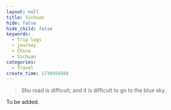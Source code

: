 ```yaml
---
layout: null
title: Sichuan
hide: false
hide_child: false
keywords:
  - Trip logs
  - journey
  - China
  - Sichuan
categories:
  - Travel
create_time: 1730454504
---
```


> Shu road is difficult, and it is difficult to go to the blue sky.

To be added.